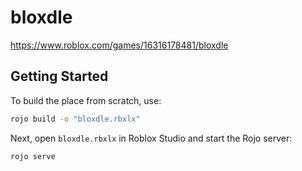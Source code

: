 # bloxdle

https://www.roblox.com/games/16316178481/bloxdle

## Getting Started
To build the place from scratch, use:

```bash
rojo build -o "bloxdle.rbxlx"
```

Next, open `bloxdle.rbxlx` in Roblox Studio and start the Rojo server:

```bash
rojo serve
```

